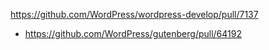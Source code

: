 https://github.com/WordPress/wordpress-develop/pull/7137

* https://github.com/WordPress/gutenberg/pull/64192
